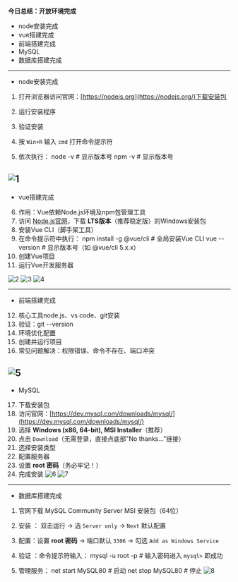 **今日总结：开放环境完成**
- node安装完成
- vue搭建完成 
- 前端搭建完成
- MySQL
- 数据库搭建完成


---

- node安装完成
1. 打开浏览器访问官网：[https://nodejs.org](https://nodejs.org/)下载安装包
2. 运行安装程序
3. 验证安装
4. 按 `Win+R` 输入 `cmd` 打开命令提示符
    
5.  依次执行：
    node -v  # 显示版本号
    npm -v   # 显示版本号

![1](https://github.com/user-attachments/assets/b4557cab-6ca8-44dd-83c9-d3a667a57173)
---
- vue搭建完成 
6. 作用：Vue依赖Node.js环境及npm包管理工具
7. 访问 [Node.js官网](https://nodejs.org/)，下载 **LTS版本**（推荐稳定版）的Windows安装包
8. 安装Vue CLI（脚手架工具）
9. 在命令提示符中执行：
	 npm install -g @vue/cli  # 全局安装Vue CLI
	 vue --version  # 显示版本号（如 @vue/cli 5.x.x）
10. 创建Vue项目
11. 运行Vue开发服务器
  
![2](https://github.com/user-attachments/assets/e7ea06a2-af21-4e43-a745-2567ecd2fca1)
![3](https://github.com/user-attachments/assets/1f001678-9c58-4f86-954a-7bd6a86d25fa)
![4](https://github.com/user-attachments/assets/f8e5baf5-6994-4ba9-809c-00c690a5a22c)

---
- 前端搭建完成
12. 核心工具node.js、vs code、git安装
13. 验证：git --version
14. 环境优化配置 
15. 创建并运行项目
16. 常见问题解决：权限错误、命令不存在、端口冲突
  
![5](https://github.com/user-attachments/assets/23146b65-53e1-4b10-a7e6-0c3eb861e098)
---
- MySQL
17. 下载安装包
18. 访问官网：[https://dev.mysql.com/downloads/mysql/](https://dev.mysql.com/downloads/mysql/)  
19.  选择 **Windows (x86, 64-bit), MSI Installer**（推荐）
20.  点击 `Download`（无需登录，直接点底部"No thanks..."链接）
21.  选择安装类型
22.  配置服务器
23. 设置 **root 密码**（务必牢记！） 
24.  完成安装
  ![6](https://github.com/user-attachments/assets/2e102793-1eaa-431a-90a0-0dd4df04539e)
 ![7](https://github.com/user-attachments/assets/44564eea-4bc7-4e57-b824-d840ac05c171)
---
- 数据库搭建完成
1.  官网下载 MySQL Community Server MSI 安装包（64位）
2.  安装 ： 双击运行 → 选 `Server only` → `Next` 默认配置
    
3.  配置：设置 **root 密码** → 端口默认 `3306` → 勾选 `Add as Windows Service` 
4.  验证 ：命令提示符输入：
    mysql -u root -p  # 输入密码进入 `mysql>` 即成功
5.  管理服务：
    net start MySQL80  # 启动
    net stop MySQL80   # 停止
![8](https://github.com/user-attachments/assets/e93e395e-392c-496e-9817-40835d2334f3)
